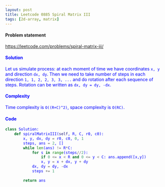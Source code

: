 ```yaml
---
layout: post
title: Leetcode 0885 Spiral Matrix III
tags: [2d-array, matrix]
---
```


#### Problem statement

<a href="https://leetcode.com/problems/spiral-matrix-iii/"> <font color = blue>https://leetcode.com/problems/spiral-matrix-iii/

#### Solution
Let us simulate process: at each moment of time we have coordinates `x, y` and direction `dx, dy`. Then we need to take number of steps in each direction `1, 1, 2, 2, 3, 3, ...` and do rotation after each sequence of steps. Rotation can be written as `dx, dy = dy, -dx`.

#### Complexity
Time complexity is `O((R+C)^2)`, space complexity is `O(RC)`.

#### Code
```python
class Solution:
    def spiralMatrixIII(self, R, C, r0, c0):
        x, y, dx, dy = r0, c0, 0, 1
        steps, ans = 2, []
        while len(ans) != R*C:
            for s in range(steps//2):
                if 0 <= x < R and 0 <= y < C: ans.append([x,y])
                x, y = x + dx, y + dy
            dx, dy = dy, -dx
            steps += 1
        
        return ans
```

